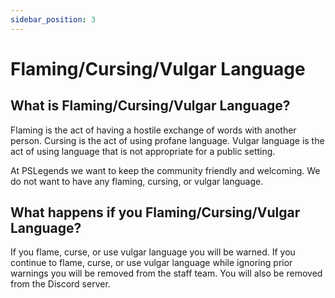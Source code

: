 ```yaml
---
sidebar_position: 3
---
```


# Flaming/Cursing/Vulgar Language

## What is Flaming/Cursing/Vulgar Language?

Flaming is the act of having a hostile exchange of words with another person. Cursing is the act of using profane language. Vulgar language is the act of using language that is not appropriate for a public setting.

At PSLegends we want to keep the community friendly and welcoming. We do not want to have any flaming, cursing, or vulgar language.

## What happens if you Flaming/Cursing/Vulgar Language?

If you flame, curse, or use vulgar language you will be warned. If you continue to flame, curse, or use vulgar language while ignoring prior warnings you will be removed from the staff team. You will also be removed from the Discord server.